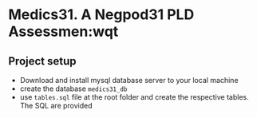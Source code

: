 # Medics31. A Negpod31 PLD Assessmen:wqt

## Project setup
  * Download and install mysql database server to your local machine
  * create the database `medics31_db`
  * use `tables.sql` file at the root folder and create the respective tables. The SQL
    are provided
  
